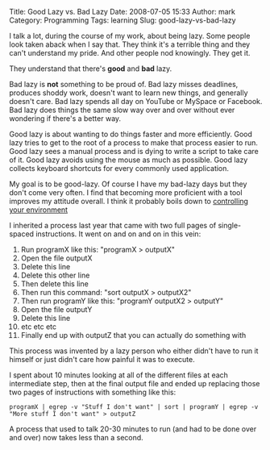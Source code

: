 Title: Good Lazy vs. Bad Lazy
Date: 2008-07-05 15:33
Author: mark
Category: Programming
Tags: learning
Slug: good-lazy-vs-bad-lazy

I talk a lot, during the course of my work, about being lazy. Some
people look taken aback when I say that. They think it's a terrible
thing and they can't understand my pride. And other people nod
knowingly. They get it.



They understand that there's **good** and **bad** lazy.



Bad lazy is **not** something to be proud of. Bad lazy misses deadlines,
produces shoddy work, doesn't want to learn new things, and generally
doesn't care. Bad lazy spends all day on YouTube or MySpace or Facebook.
Bad lazy does things the same slow way over and over without ever
wondering if there's a better way.



Good lazy is about wanting to do things faster and more efficiently.
Good lazy tries to get to the root of a process to make that process
easier to run. Good lazy sees a manual process and is dying to write a
script to take care of it. Good lazy avoids using the mouse as much as
possible. Good lazy collects keyboard shortcuts for every commonly used
application.



My goal is to be good-lazy. Of course I have my bad-lazy days but they
don't come very often. I find that becoming more proficient with a tool
improves my attitude overall. I think it probably boils down to
[controlling your environment][]



I inherited a process last year that came with two full pages of
single-spaced instructions. It went on and on and on in this vein:



1.  Run programX like this: "programX \> outputX"
2.  Open the file outputX
3.  Delete this line
4.  Delete this other line
5.  Then delete this line
6.  Then run this command: "sort outputX \> outputX2"
7.  Then run programY like this: "programY outputX2 \> outputY"
8.  Open the file outputY
9.  Delete this line
10. etc etc etc
11. Finally end up with outputZ that you can actually do something with



This process was invented by a lazy person who either didn't have to run
it himself or just didn't care how painful it was to execute.



I spent about 10 minutes looking at all of the different files at each
intermediate step, then at the final output file and ended up replacing
those two pages of instructions with something like this:




    programX | egrep -v "Stuff I don't want" | sort | programY | egrep -v "More stuff I don't want" > outputZ



A process that used to talk 20-30 minutes to run (and had to be done
over and over) now takes less than a second.



  [controlling your environment]: http://www.joelonsoftware.com/uibook/fog0000000249.html

